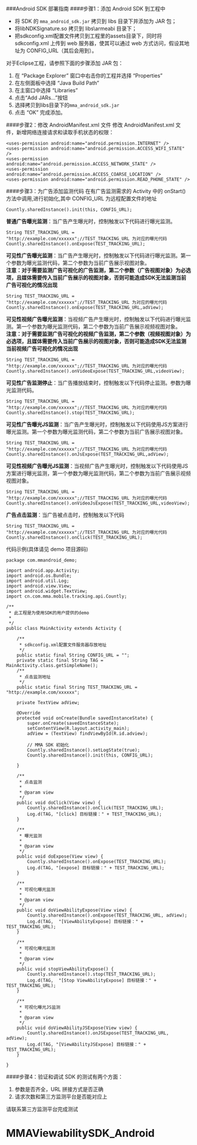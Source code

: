 
###Android SDK 部署指南
####步骤1：添加  Android SDK 到工程中

* 将  SDK 的 `mma_android_sdk.jar` 拷贝到 libs 目录下并添加为 JAR 包；
* 将libNDKSignature.so 拷贝到 libs\armeabi 目录下；
* 把sdkconfig.xml配置文件拷贝到工程里的assets目录下，同时将 sdkconfig.xml 上传到 web 服务器，使其可以通过 web 方式访问，假设其地址为 CONFIG_URL（其后会用到）。


对于Eclipse工程，请参照下面的步骤添加 JAR 包：

1. 在 “Package Explorer” 窗口中右击你的工程并选择 “Properties”
2. 在左侧面板中选择 “Java Build Path”
3. 在主窗口中选择 “Libraries”
4. 点击“Add JARs…”按钮
5. 选择拷贝到libs目录下的`mma_android_sdk.jar`
6. 点击 “OK” 完成添加。

####步骤2：修改 AndroidManifest.xml 文件
修改 AndroidManifest.xml 文件，新增网络连接请求和读取手机状态的权限：

```
<uses-permission android:name="android.permission.INTERNET" /> 
<uses-permission android:name="android.permission.ACCESS_WIFI_STATE" /> 
<uses-permission android:name="android.permission.ACCESS_NETWORK_STATE" /> 
<uses-permission android:name="android.permission.ACCESS_COARSE_LOCATION" /> 
<uses-permission android:name="android.permission.READ_PHONE_STATE" />

```

####步骤3：为广告添加监测代码
在有广告监测需求的 Activity 中的 onStart() 方法中调用,进行初始化,其中 CONFIG_URL 为远程配置文件的地址

```
Countly.sharedInstance().init(this, CONFIG_URL); 
```

**普通广告曝光监测**：当广告产生曝光时，控制触发以下代码进行曝光监测。

```
String TEST_TRACKING_URL = "http://example.com/xxxxxx";//TEST_TRACKING_URL 为对应的曝光代码  
Countly.sharedInstance().onExpose(TEST_TRACKING_URL);

```

**可见性广告曝光监测**：当广告产生曝光时，控制触发以下代码进行曝光监测。第一个参数为曝光监测代码，第二个参数为当前广告展示视图对象。  
**注意：对于需要监测广告可视化的广告监测，第二个参数（广告视图对象）为必选项，且媒体需要传入当前广告展示的视图对象，否则可能造成SDK无法监测当前广告可视化的情况出现**

```
String TEST_TRACKING_URL = "http://example.com/xxxxxx";//TEST_TRACKING_URL 为对应的曝光代码  
Countly.sharedInstance().onExpose(TEST_TRACKING_URL,adView);

```

**可见性视频广告曝光监测**：当视频广告产生曝光时，控制触发以下代码进行曝光监测。第一个参数为曝光监测代码，第二个参数为当前广告展示视频视图对象。  
**注意：对于需要监测广告可视化的视频广告监测，第二个参数（视频视图对象）为必选项，且媒体需要传入当前广告展示的视图对象，否则可能造成SDK无法监测当前视频广告可视化的情况出现**

```
String TEST_TRACKING_URL = "http://example.com/xxxxxx";//TEST_TRACKING_URL 为对应的曝光代码  
Countly.sharedInstance().onVideoExpose(TEST_TRACKING_URL,videoView);

```

**可见性广告监测停止**：当广告播放结束时，控制触发以下代码停止监测。参数为曝光监测代码。

```
String TEST_TRACKING_URL = "http://example.com/xxxxxx";//TEST_TRACKING_URL 为对应的曝光代码
Countly.sharedInstance().stop(TEST_TRACKING_URL);

```

**可见性广告曝光JS监测**：当广告产生曝光时，控制触发以下代码使用JS方案进行曝光监测。第一个参数为曝光监测代码，第二个参数为当前广告展示视图对象。  

```
String TEST_TRACKING_URL = "http://example.com/xxxxxx";//TEST_TRACKING_URL 为对应的曝光代码  
Countly.sharedInstance().onJsExpose(TEST_TRACKING_URL,adView);

```



**可见性视频广告曝光JS监测**：当视频广告产生曝光时，控制触发以下代码使用JS方案进行曝光监测，第一个参数为曝光监测代码，第二个参数为当前广告展示视频视图对象。

```
String TEST_TRACKING_URL = "http://example.com/xxxxxx";//TEST_TRACKING_URL 为对应的曝光代码
Countly.sharedInstance().onVideoJsExpose(TEST_TRACKING_URL,videoView); 

```



**广告点击监测**：当广告被点击时，控制触发以下代码

```
String TEST_TRACKING_URL = "http://example.com/xxxxxx";//TEST_TRACKING_URL 为对应的曝光代码
Countly.sharedInstance().onClick(TEST_TRACKING_URL); 

```

代码示例(具体请见 demo 项目源码)

```
package com.mmandroid_demo;

import android.app.Activity;
import android.os.Bundle;
import android.util.Log;
import android.view.View;
import android.widget.TextView;
import cn.com.mma.mobile.tracking.api.Countly;

/**
 * 此工程是为使用SDK的用户提供的demo
 * 
 */
public class MainActivity extends Activity {

	/**
	 * sdkconfig.xml配置文件服务器存放地址
	 */
	public static final String CONFIG_URL = "";
	private static final String TAG = MainActivity.class.getSimpleName();
	/**
	 * 点击监测地址
	 */
	public static final String TEST_TRACKING_URL = "http://example.com/xxxxxx";

	private TextView adView;

	@Override
	protected void onCreate(Bundle savedInstanceState) {
		super.onCreate(savedInstanceState);
		setContentView(R.layout.activity_main);
		adView = (TextView) findViewById(R.id.adview);

		// MMA SDK 初始化
		Countly.sharedInstance().setLogState(true);
		Countly.sharedInstance().init(this, CONFIG_URL);

	}

	/**
	 * 点击监测
	 * 
	 * @param view
	 */
	public void doClick(View view) {
		Countly.sharedInstance().onClick(TEST_TRACKING_URL);
		Log.d(TAG, "[click] 目标链接：" + TEST_TRACKING_URL);
	}

	/**
	 * 曝光监测
	 * 
	 * @param view
	 */
	public void doExpose(View view) {
		Countly.sharedInstance().onExpose(TEST_TRACKING_URL);
		Log.d(TAG, "[expose] 目标链接：" + TEST_TRACKING_URL);
	}

	/**
	 * 可视化曝光监测
	 * 
	 * @param view
	 */
	public void doViewAbilityExpose(View view) {
		Countly.sharedInstance().onExpose(TEST_TRACKING_URL, adView);
		Log.d(TAG,  "[ViewAbilityExpose] 目标链接：" + TEST_TRACKING_URL);
	}

    /**
     * 可视化曝光监测
     *
     * @param view
     */
    public void stopViewAbilityExpose() {
        Countly.sharedInstance().stop(TEST_TRACKING_URL);
        Log.d(TAG,  "[Stop ViewAbilityExpose] 目标链接：" + TEST_TRACKING_URL);
    }

	/**
	 * 可视化曝光JS监测
	 * 
	 * @param view
	 */
	public void doViewAbilityJSExpose(View view) {
		Countly.sharedInstance().onJSExpose(TEST_TRACKING_URL, adView);
		Log.d(TAG, "[ViewAbilityJSExpose] 目标链接：" + TEST_TRACKING_URL);
	}

}
```
####步骤4：验证和调试
SDK 的测试有两个方面：
 
 1. 参数是否齐全，URL 拼接方式是否正确
 2. 请求次数和第三方监测平台是否能对应上

请联系第三方监测平台完成测试

# MMAViewabilitySDK_Android

